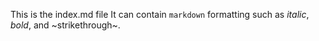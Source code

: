 This is the index.md file
It can contain `markdown` formatting such as *italic*, _bold_, and ~strikethrough~.
